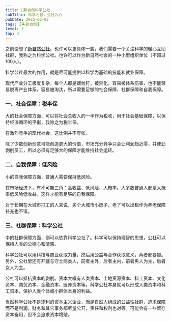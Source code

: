 ```yaml
---
title: 🚀新自然科学公社
subTitle: 科学为智，公社为心
pubDate: 2025-02-02
tags: [🏝新自然]
level: 3
top: 4
---
```


之前设想了[新自然公社](/xyy/20250126)。也许可以更具体一些，我们需要一个关注科学的暖心互助社群，我称之为科学公社。也许可以作为新自然社会的一种小型组织单位（不超过100人）。

科学公社最大的作用，就是尽可能提供以科学为基础的技能和就业保障。

现代产业分工极度复杂，每个人都是螺丝钉，被异化，容易被体系伤害，也不能轻易脱离产业体系，容易被淘汰，所以需要足够的社会保障、社群保障和自我保障。

### 一、社会保障：税半保

大的社会保障方面，可以将社会总收入的一半作为税收，用于社会基础保障，以保持经济循环的平衡，我称之为税半保。

在激烈竞争的现代社会，这比例并不夸张。

除了少数创新创意可能创造更大的价值，市场充分竞争只会让利润趋近零，并使劲剥削员工，所以必须有足够大的保障才能维持社会运转。

### 二、自我保障：低风险

小的自我保障方面，普通人需要保持低风险。

在市场经济下，有不可能三角：高收益、低风险、大概率。大多数普通人都是大概率低风险低收益，这样才能有足够的自我保障。

对于长期在大城市打工的人来说，买个大城市小房子，老了可以出租作为养老保障补充也不错。

### 三、社群保障：科学公社

中的社群保障方面，则可以依靠科学公社了。科学可以保持理智的思想，公社可以保持人类的公德心和情感。

科学公社可以用科技与商业获取力量，然后用公益与合作获取意义，两者都要抓。另外，公社里还有开疆与守土两类人，前者主外，后者主内，前者男人为主，后者女人为主。

公社可以抵抗资本的剥削。资本大概有人类资本、土地资源资本、科工资本、文化资本、商贸资本、金融资本、医养资本等。科学公社本身就可以形成人类资本和科工资本，保护人类个体或小群体本身的利益。

当然科学公社不是逐利的资本主义企业，而是自然人组成的公益性社群，追求保障而不是利润，财务和其它事务都尽量公开，责任和权利也对等。可能会有一些留存资本备用，但不会追求资本增殖。
